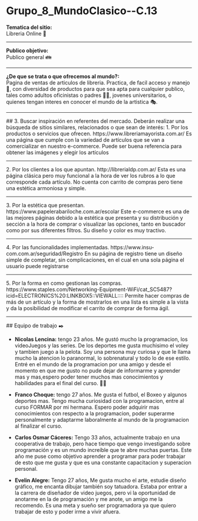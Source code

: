 # Grupo_8_MundoClasico--C.13

<strong>Tematica del sitio:</strong> <br>Libreria Online 🎨
<hr>
<strong>Publico objetivo:</strong> <br>Publico general 👪
<hr>
<strong>¿De que se trata o que ofrecemos al mundo?:</strong> <br>Pagina de ventas de articulos de libreria. 
Practica, de facil acceso y manejo 🎈, con diversidad de productos para que sea apta para cualquier 
publico, tales como adultos oficinistas o padres 👨‍💼, jovenes universitarios, o quienes
tengan interes en conocer el mundo de la artistica 🎭.

<hr>
## 3. Buscar inspiración en referentes del mercado.
Deberán realizar una búsqueda de sitios similares, relacionados o que sean de interés:
1.	Por los productos o servicios que ofrecen. https://www.libreriamayorista.com.ar/
Es una página que cumple con la variedad de artículos que se van a comercializar en nuestro e-commerce. Puede ser buena referencia para obtener las imágenes y elegir los artículos
<hr>
2.	Por los clientes a los que apuntan. http://librerialdp.com.ar/
Esta es una página clásica pero muy funcional a la hora de ver los rubros a lo que corresponde cada artículo. No cuenta con carrito de compras pero tiene una estética armoniosa y simple.
 <hr>
3.	Por la estética que presentan. https://www.papelerabariloche.com.ar/escolar
Este e-commerce es una de las mejores páginas debido a la estética que presenta y su distribución y sección a la hora de comprar o visualizar las opciones, tanto en buscador como por sus diferentes filtros. Su diseño y color es muy tractivo.
<hr>
4.	Por las funcionalidades implementadas. https://www.insu-com.com.ar/seguridad/Registro
En su página de registro tiene un diseño simple de completar, sin complicaciones, en el cual en una sola página el usuario puede registrarse
<hr>
5.	Por la forma en como gestionan las compras. https://www.staples.com/Networking-Equipment-WiFi/cat_SC5487?icid=ELECTRONICS%20:LINKBOX5::VIEWALL::::
Permite hacer compras de más de un artículo y la forma de mostrarlos en una lista es simple a la vista y da la posibilidad de modificar el carrito de comprar de forma ágil.

<hr>
## Equipo de trabajo ✒️

- **Nicolas Lencina:** tengo 23 años. Me gustó mucho la programacion, los videoJuegos y las series. De los deportes me gusta muchisimo el voley y tambien juego a la pelota. Soy una persona muy curiosa  y que le llama mucho la atencion lo paranormal, lo sobrenatural y todo lo de ese estilo. Entré en el mundo de la programacion por una amigo y desde el momento en que me gusto no pude dejar de informarme y aprender mas y mas,espero poder tener muchos mas conocimientos y habilidades para el final del curso. :man_technologist:

- **Franco Choque:**  tengo 27 años. Me gusta el futbol, el Boxeo y algunos deportes mas. Tengo mucha curiosidad con la programacion, entre al curso FORMAR por mi hermana.
Espero poder adquirir mas conocimientos con respecto a la programacion, poder superarme personalmente y adaptarme laboralmente al mundo de la programacion al finalizar el curso.

- **Carlos Osmar Cáceres:** Tengo 33 años, actualmente trabajo en una cooperativa de trabajo, pero hace tiempo que vengo investigando sobre programación y es un mundo increíble que te abre muchas puertas. Este año me puse como objetivo aprender a programar para poder trabajar de esto que me gusta y que es una constante capacitacion y superacion personal.

- **Evelin Alegre:** Tengo 27 años, Me gusta mucho el arte, estudie diseño gráfico, me encanta dibujar también soy tatuadora. Estaba por entrar a la carrera de diseñador de video juegos, pero vi la oportunidad de anotarme en la de programación y me anote, un amigo me la recomendo. Es una meta y sueño ser programadora ya que quiero trabajar de esto y poder irme a vivir afuera.
